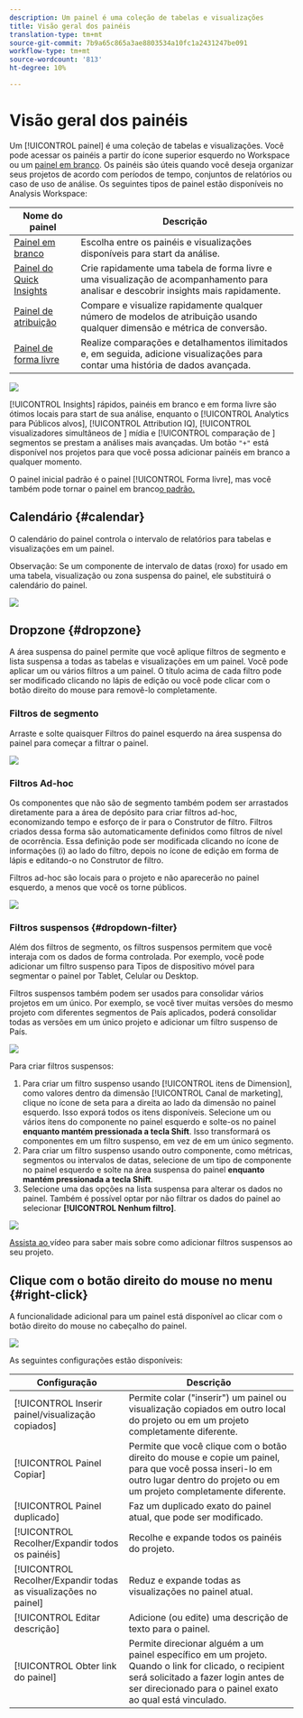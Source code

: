 ```yaml
---
description: Um painel é uma coleção de tabelas e visualizações
title: Visão geral dos painéis
translation-type: tm+mt
source-git-commit: 7b9a65c865a3ae8803534a10fc1a2431247be091
workflow-type: tm+mt
source-wordcount: '813'
ht-degree: 10%

---
```



# Visão geral dos painéis

Um [!UICONTROL painel] é uma coleção de tabelas e visualizações. Você pode acessar os painéis a partir do ícone superior esquerdo no Workspace ou um [painel em branco](/help/analysis-workspace/c-panels/blank-panel.md). Os painéis são úteis quando você deseja organizar seus projetos de acordo com períodos de tempo, conjuntos de relatórios ou caso de uso de análise. Os seguintes tipos de painel estão disponíveis no Analysis Workspace:

| Nome do painel | Descrição |
| --- | --- |
| [Painel em branco](/help/analysis-workspace/c-panels/blank-panel.md) | Escolha entre os painéis e visualizações disponíveis para start da análise. |
| [Painel do Quick Insights](quickinsight.md) | Crie rapidamente uma tabela de forma livre e uma visualização de acompanhamento para analisar e descobrir insights mais rapidamente. |
| [Painel de atribuição](attribution.md) | Compare e visualize rapidamente qualquer número de modelos de atribuição usando qualquer dimensão e métrica de conversão. |
| [Painel de forma livre](freeform-panel.md) | Realize comparações e detalhamentos ilimitados e, em seguida, adicione visualizações para contar uma história de dados avançada. |

![](assets/panel-overview.png)

[!UICONTROL Insights] rápidos, painéis   em branco e   em forma livre são ótimos locais para start de sua análise, enquanto o  [!UICONTROL Analytics para Públicos alvos],  [!UICONTROL Attribution IQ],  [!UICONTROL visualizadores simultâneos de ] mídia e  [!UICONTROL comparação de ] segmentos se prestam a análises mais avançadas. Um botão `"+"` está disponível nos projetos para que você possa adicionar painéis em branco a qualquer momento.

O painel inicial padrão é o painel [!UICONTROL Forma livre], mas você também pode tornar o painel em branco[o padrão.](/help/analysis-workspace/c-panels/blank-panel.md)

## Calendário {#calendar}

O calendário do painel controla o intervalo de relatórios para tabelas e visualizações em um painel.

Observação: Se um componente de intervalo de datas (roxo) for usado em uma tabela, visualização ou zona suspensa do painel, ele substituirá o calendário do painel.

![](assets/panel-calendar.png)

## Dropzone {#dropzone}

A área suspensa do painel permite que você aplique filtros de segmento e lista suspensa a todas as tabelas e visualizações em um painel. Você pode aplicar um ou vários filtros a um painel. O título acima de cada filtro pode ser modificado clicando no lápis de edição ou você pode clicar com o botão direito do mouse para removê-lo completamente.

### Filtros de segmento

Arraste e solte quaisquer Filtros do painel esquerdo na área suspensa do painel para começar a filtrar o painel.

![](assets/segment-filter.png)

### Filtros Ad-hoc

Os componentes que não são de segmento também podem ser arrastados diretamente para a área de depósito para criar filtros ad-hoc, economizando tempo e esforço de ir para o Construtor de filtro. Filtros criados dessa forma são automaticamente definidos como filtros de nível de ocorrência. Essa definição pode ser modificada clicando no ícone de informações (i) ao lado do filtro, depois no ícone de edição em forma de lápis e editando-o no Construtor de filtro.

Filtros ad-hoc são locais para o projeto e não aparecerão no painel esquerdo, a menos que você os torne públicos.

![](assets/adhoc-segment-filter.png)

### Filtros suspensos {#dropdown-filter}

Além dos filtros de segmento, os filtros suspensos permitem que você interaja com os dados de forma controlada. Por exemplo, você pode adicionar um filtro suspenso para Tipos de dispositivo móvel para segmentar o painel por Tablet, Celular ou Desktop.

Filtros suspensos também podem ser usados para consolidar vários projetos em um único. Por exemplo, se você tiver muitas versões do mesmo projeto com diferentes segmentos de País aplicados, poderá consolidar todas as versões em um único projeto e adicionar um filtro suspenso de País.

![](assets/dropdown-filter-intro.png)

Para criar filtros suspensos:

1. Para criar um filtro suspenso usando [!UICONTROL itens de Dimension], como valores dentro da dimensão [!UICONTROL Canal de marketing], clique no ícone de seta para a direita ao lado da dimensão no painel esquerdo. Isso exporá todos os itens disponíveis. Selecione um ou vários itens do componente no painel esquerdo e solte-os no painel **enquanto mantém pressionada a tecla Shift**. Isso transformará os componentes em um filtro suspenso, em vez de em um único segmento.
1. Para criar um filtro suspenso usando outro componente, como métricas, segmentos ou intervalos de datas, selecione de um tipo de componente no painel esquerdo e solte na área suspensa do painel **enquanto mantém pressionada a tecla Shift**.
1. Selecione uma das opções na lista suspensa para alterar os dados no painel. Também é possível optar por não filtrar os dados do painel ao selecionar **[!UICONTROL Nenhum filtro]**.

![](assets/create-dropdown.png)

[Assista ao ](https://docs.adobe.com/content/help/en/analytics-learn/tutorials/analysis-workspace/using-panels/using-panels-to-organize-your-analysis-workspace-projects.html) vídeo para saber mais sobre como adicionar filtros suspensos ao seu projeto.

## Clique com o botão direito do mouse no menu {#right-click}

A funcionalidade adicional para um painel está disponível ao clicar com o botão direito do mouse no cabeçalho do painel.

![](assets/right-click-menu.png)

As seguintes configurações estão disponíveis:

| Configuração | Descrição |
| --- | --- |
| [!UICONTROL Inserir painel/visualização copiados] | Permite colar (&quot;inserir&quot;) um painel ou visualização copiados em outro local do projeto ou em um projeto completamente diferente. |
| [!UICONTROL Painel Copiar] | Permite que você clique com o botão direito do mouse e copie um painel, para que você possa inseri-lo em outro lugar dentro do projeto ou em um projeto completamente diferente. |
| [!UICONTROL Painel duplicado] | Faz um duplicado exato do painel atual, que pode ser modificado. |
| [!UICONTROL Recolher/Expandir todos os painéis] | Recolhe e expande todos os painéis do projeto. |
| [!UICONTROL Recolher/Expandir todas as visualizações no painel] | Reduz e expande todas as visualizações no painel atual. |
| [!UICONTROL Editar descrição] | Adicione (ou edite) uma descrição de texto para o painel. |
| [!UICONTROL Obter link do painel] | Permite direcionar alguém a um painel específico em um projeto. Quando o link for clicado, o recipient será solicitado a fazer login antes de ser direcionado para o painel exato ao qual está vinculado. |
